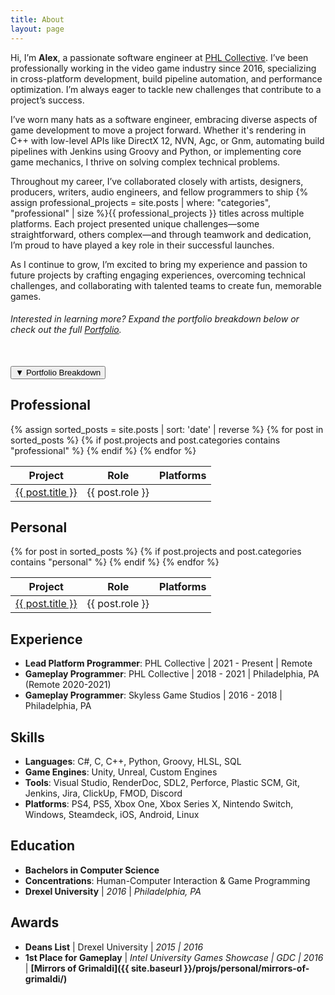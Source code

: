 ```yaml
---
title: About
layout: page
---
```


<link rel="preload" href="/assets/images/platform_icons/steam-icon.webp" as="image">
<link rel="preload" href="/assets/images/platform_icons/ps-icon.webp" as="image">
<link rel="preload" href="/assets/images/platform_icons/xbox-icon.webp" as="image">
<link rel="preload" href="/assets/images/platform_icons/switch-icon.webp" as="image">
<link rel="preload" href="/assets/images/platform_icons/ios-icon.webp" as="image">
<link rel="preload" href="/assets/images/platform_icons/android-icon.webp" as="image">
<link rel="preload" href="/assets/images/platform_icons/htc-vive-icon.webp" as="image">
<link rel="preload" href="/assets/images/platform_icons/oculus-rift-icon.webp" as="image">
<link rel="preload" href="/assets/images/platform_icons/itch-icon.webp" as="image">

<!-- <div class="profile-image-wrapper">
  <img src="{{ site.url }}/{{ site.picturecats }}" alt="Profile Image">
  <div class="tooltip">My cats, Ascii and Hex</div>
</div> -->

Hi, I’m **Alex**, a passionate software engineer at [PHL Collective](https://www.phlcollective.com/). I’ve been professionally working in the video game industry since 2016, specializing in cross-platform development, build pipeline automation, and performance optimization. I’m always eager to tackle new challenges that contribute to a project’s success.


I’ve worn many hats as a software engineer, embracing diverse aspects of game development to move a project forward. Whether it's rendering in C++ with low-level APIs like DirectX 12, NVN, Agc, or Gnm, automating build pipelines with Jenkins using Groovy and Python, or implementing core game mechanics, I thrive on solving complex technical problems.

Throughout my career, I’ve collaborated closely with artists, designers, producers, writers, audio engineers, and fellow programmers to ship {% assign professional_projects = site.posts | where: "categories", "professional" | size %}{{ professional_projects }} titles across multiple platforms. Each project presented unique challenges—some straightforward, others complex—and through teamwork and dedication, I’m proud to have played a key role in their successful launches.

As I continue to grow, I’m excited to bring my experience and passion to future projects by crafting engaging experiences, overcoming technical challenges, and collaborating with talented teams to create fun, memorable games.

###### Interested in learning more? Expand the portfolio breakdown below or check out the full [Portfolio](/projects/).

<br>
<button id="toggle-section-btn" onclick="toggleSection()">
    <span id="toggle-icon">▼</span> Portfolio Breakdown
</button>

<div id="collapsible-section" class="hidden">
  <style>
    .platform-icon-link img {
      transition: filter 0.3s;
    }
    .platform-icon-link:hover img {
      /* Disabling apparently violates xbox logo law */
      /* filter: brightness(1.5) contrast(1.1);
      transform: scale(1.1); */
    }
  </style>
  <script>
    function getPlatformIcon(platform) {
      const platformIcons = {
        "steam": "/assets/images/platform_icons/steam-icon.webp",
        "ps": "/assets/images/platform_icons/ps-icon.webp",
        "xbox": "/assets/images/platform_icons/xbox-icon.webp",
        "switch": "/assets/images/platform_icons/switch-icon.webp",
        "ios": "/assets/images/platform_icons/ios-icon.webp",
        "android": "/assets/images/platform_icons/android-icon.webp",
        "htc vive": "/assets/images/platform_icons/htc-vive-icon.webp",
        "oculus rift": "/assets/images/platform_icons/oculus-rift-icon.webp",
        "itch": "/assets/images/platform_icons/itch-icon.webp"
      };
      return platformIcons[platform] || null;
    }

  function renderPlatformIcons(platformsString, platformLinks, containerId) {
    const platforms = platformsString.split(", ").map(p => p.trim().toLowerCase());
    const uniquePlatforms = [...new Set(platforms.map(platform => {
      if (platform === "ps4" || platform === "ps5") return "ps";
      if (platform === "xbox one" || platform === "xbox series x") return "xbox";
      return platform;
    }))];

    const container = document.getElementById(containerId);
    if (!container) return;

    uniquePlatforms.forEach(platform => {
      const iconPath = getPlatformIcon(platform);
      const platformLink = platformLinks[platform];
      if (iconPath && platformLink) {
        const a = document.createElement("a");
        a.href = platformLink;
        a.target = "_blank";
        a.className = "platform-icon-link";
        
        const img = new Image();
        img.src = iconPath;
        img.alt = platform;
        img.width = 30;
        img.height = 30;
        img.style.margin = "0 5px";

        a.appendChild(img);
        container.appendChild(a);
      }
    });
  }
  </script>

  <h2>Professional</h2>

  <table>
    <thead>
      <tr>
        <th>Project</th>
        <th>Role</th>
        <th>Platforms</th>
      </tr>
    </thead>
    <tbody>
      {% assign sorted_posts = site.posts | sort: 'date' | reverse %}
      {% for post in sorted_posts %}
      {% if post.projects and post.categories contains "professional" %}
      <tr>
        <td><a href="{% if post.externalLink %}{{ post.externalLink }}{% else %}{{ site.url }}{{ post.url }}{% endif %}">{{ post.title }}</a></td>
        <td>{{ post.role }}</td>
        <td>
          <div id="platform-icons-{{ forloop.index0 }}"></div>
          <script>
            document.addEventListener("DOMContentLoaded", function() {
              renderPlatformIcons("{{ post.platforms }}", {{ post.platform_links | jsonify }}, "platform-icons-{{ forloop.index0 }}");
            });
          </script>
        </td>
      </tr>
      {% endif %}
      {% endfor %}
    </tbody>
  </table>
  
  <h2>Personal</h2>

  <table>
    <thead>
      <tr>
        <th>Project</th>
        <th>Role</th>
        <th>Platforms</th>
      </tr>
    </thead>
    <tbody>
      {% for post in sorted_posts %}
      {% if post.projects and post.categories contains "personal" %}
      <tr>
        <td><a href="{% if post.externalLink %}{{ post.externalLink }}{% else %}{{ site.url }}{{ post.url }}{% endif %}">{{ post.title }}</a></td>
        <td>{{ post.role }}</td>
        <td>
          <div id="platform-icons-personal-{{ forloop.index0 }}"></div>
          <script>
            document.addEventListener("DOMContentLoaded", function() {
              renderPlatformIcons("{{ post.platforms }}", {{ post.platform_links | jsonify }}, "platform-icons-personal-{{ forloop.index0 }}");
            });
          </script>
        </td>
      </tr>
      {% endif %}
      {% endfor %}
    </tbody>
  </table>
</div>

<script>

function toggleWithDisplay() {
  const element = document.getElementById('animatedElement');
  if (element.style.display === "none" || !element.style.display) {
    element.style.display = "block";
    requestAnimationFrame(() => {
      element.classList.add('visible');
    });
  } else {
    element.classList.remove('visible');
    element.addEventListener('transitionend', () => {
      element.style.display = "none";
    }, { once: true });
  }
}
function toggleSection() {
  const section = document.getElementById("collapsible-section");
  const icon = document.getElementById("toggle-icon");

  if (!section) return;

  const isVisible = section.classList.contains("visible");
  section.classList.toggle("visible", !isVisible);

  icon.textContent = isVisible ? "▼" : "▲";

  if (!isVisible) {
    section.scrollIntoView({ behavior: 'smooth', block: 'start' });
  }
}


</script>

## Experience
- **Lead Platform Programmer**: PHL Collective \| 2021 - Present \| Remote
- **Gameplay Programmer**: PHL Collective \| 2018 - 2021 \| Philadelphia, PA (Remote 2020-2021)
- **Gameplay Programmer**: Skyless Game Studios \| 2016 - 2018 \| Philadelphia, PA

## Skills
- **Languages**: C#, C, C++, Python, Groovy, HLSL, SQL
- **Game Engines**: Unity, Unreal, Custom Engines
- **Tools**: Visual Studio, RenderDoc, SDL2, Perforce, Plastic SCM, Git, Jenkins, Jira, ClickUp, FMOD, Discord
- **Platforms**: PS4, PS5, Xbox One, Xbox Series X, Nintendo Switch, Windows, Steamdeck, iOS, Android, Linux

## Education
- **Bachelors in Computer Science**
- **Concentrations**: Human-Computer Interaction & Game Programming
- **Drexel University** \| *2016* \| *Philadelphia, PA*

## Awards
- **Deans List** \| Drexel University \| *2015 \| 2016*
- **1st Place for Gameplay** \| *Intel University Games Showcase \| GDC \| 2016* \| **[Mirrors of Grimaldi]({{ site.baseurl }}/projs/personal/mirrors-of-grimaldi/)**